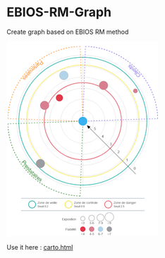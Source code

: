 # EBIOS-RM-Graph
Create graph based on EBIOS RM method


![Screenshot of EBIOS RM cartographie de dangerosité](https://raw.githubusercontent.com/seb1k/EBIOS-RM-Graph/refs/heads/main/carto-exemple.png)



Use it here : 
[carto.html](https://seb1k.github.io/EBIOS-RM-Graph/carto.html)
